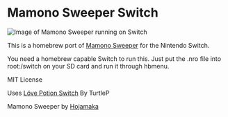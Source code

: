 # Mamono Sweeper Switch

![Image of Mamono Sweeper running on Switch](https://stuff.guegan.de/img/mamono_switch.jpg)

This is a homebrew port of [Mamono Sweeper](http://www.hojamaka.com/game/mamono_sweeper_h/html5/en.html) for the Nintendo Switch.

You need a homebrew capable Switch to run this. Just put the .nro file into root:/switch on your SD card and run it through hbmenu.

MIT License

Uses [Löve Potion Switch](https://github.com/TurtleP/LovePotion) By TurtleP

Mamono Sweeper by [Hojamaka](http://www.hojamaka.com/)